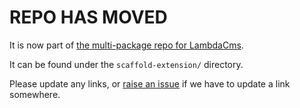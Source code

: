 REPO HAS MOVED
==============

It is now part of
[the multi-package repo for LambdaCms](https://github.org/lambdacms/lambdacms).

It can be found under the `scaffold-extension/` directory.

Please update any links, or
[raise an issue](https://github.org/lambdacms/lambdacms/issues)
if we have to update a link somewhere.
